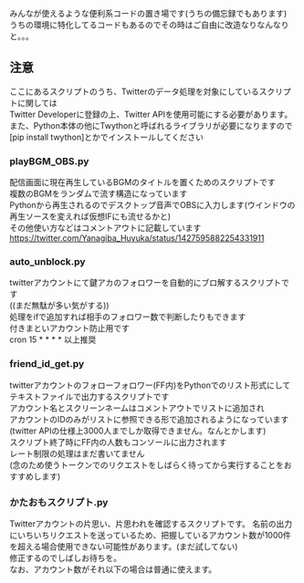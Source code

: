 みんなが使えるような便利系コードの置き場です(うちの備忘録でもあります)  
うちの環境に特化してるコードもあるのでその時はご自由に改造なりなんなりと。。。

## 注意  
ここにあるスクリプトのうち、Twitterのデータ処理を対象にしているスクリプトに関しては  
Twitter Developerに登録の上、Twitter APIを使用可能にする必要があります。  
また、Python本体の他にTwythonと呼ばれるライブラリが必要になりますので[pip install twython]とかでインストールしてください

### playBGM_OBS.py  
配信画面に現在再生しているBGMのタイトルを置くためのスクリプトです  
複数のBGMをランダムで流す構造になっています  
Pythonから再生されるのでデスクトップ音声でOBSに入力します(ウインドウの再生ソースを変えれば仮想IFにも流せるかと)  
その他使い方などはコメントアウトに記載しています  
https://twitter.com/Yanagiba_Huyuka/status/1427595882254331911  

### auto_unblock.py  
twitterアカウントにて鍵アカのフォロワーを自動的にブロ解するスクリプトです  
((まだ無駄が多い気がする))  
処理をifで追加すれば相手のフォロワー数で判断したりもできます  
付きまといアカウント防止用です  
cron 15 * * * * 以上推奨  

### friend_id_get.py
twitterアカウントのフォローフォロワー(FF内)をPythonでのリスト形式にしてテキストファイルで出力するスクリプトです  
アカウント名とスクリーンネームはコメントアウトでリストに追加され  
アカウントのIDのみがリストに参照できる形で追加されるようになっています  
(twitter APIの仕様上3000人までしか取得できません。なんとかします)  
スクリプト終了時にFF内の人数もコンソールに出力されます  
レート制限の処理はまだ書いてません  
(念のため使うトークンでのリクエストをしばらく待ってから実行することをおすすめします)  

### かたおもスクリプト.py
Twitterアカウントの片思い、片思われを確認するスクリプトです。
名前の出力にいちいちリクエストを送っているため、把握しているアカウント数が1000件を超える場合使用できない可能性があります。(まだ試してない)  
修正するのでしばしお待ちを。  
なお、アカウント数がそれ以下の場合は普通に使えます。